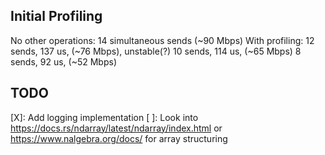 ## Initial Profiling

No other operations: 14 simultaneous sends (~90 Mbps)
With profiling:      12 sends, 137 us, (~76 Mbps), unstable(?)
                     10 sends, 114 us, (~65 Mbps)
                      8 sends, 92 us,  (~52 Mbps)

## TODO

[X]: Add logging implementation
[ ]: Look into https://docs.rs/ndarray/latest/ndarray/index.html or https://www.nalgebra.org/docs/
     for array structuring